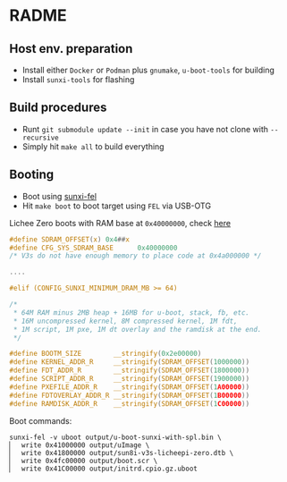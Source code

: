 # RADME

## Host env. preparation

* Install either `Docker` or `Podman` plus `gnumake`, `u-boot-tools` for building
* Install `sunxi-tools` for flashing

## Build procedures

* Runt `git submodule update --init` in case you have not clone with `--recursive`
* Simply hit `make all` to build everything

## Booting

* Boot using [sunxi-fel](https://linux-sunxi.org/FEL/USBBoot)
* Hit `make boot` to boot target using `FEL` via USB-OTG

Lichee Zero boots with RAM base at `0x40000000`, check [here](https://source.denx.de/u-boot/u-boot/blob/master/include/configs/sunxi-common.h)

```c
#define SDRAM_OFFSET(x) 0x4##x
#define CFG_SYS_SDRAM_BASE		0x40000000
/* V3s do not have enough memory to place code at 0x4a000000 */

....

#elif (CONFIG_SUNXI_MINIMUM_DRAM_MB >= 64)

/*
 * 64M RAM minus 2MB heap + 16MB for u-boot, stack, fb, etc.
 * 16M uncompressed kernel, 8M compressed kernel, 1M fdt,
 * 1M script, 1M pxe, 1M dt overlay and the ramdisk at the end.
 */

#define BOOTM_SIZE        __stringify(0x2e00000)
#define KERNEL_ADDR_R     __stringify(SDRAM_OFFSET(1000000))
#define FDT_ADDR_R        __stringify(SDRAM_OFFSET(1800000))
#define SCRIPT_ADDR_R     __stringify(SDRAM_OFFSET(1900000))
#define PXEFILE_ADDR_R    __stringify(SDRAM_OFFSET(1A00000))
#define FDTOVERLAY_ADDR_R __stringify(SDRAM_OFFSET(1B00000))
#define RAMDISK_ADDR_R    __stringify(SDRAM_OFFSET(1C00000))
```

Boot commands:

```
sunxi-fel -v uboot output/u-boot-sunxi-with-spl.bin \
▏  write 0x41000000 output/uImage \
▏  write 0x41800000 output/sun8i-v3s-licheepi-zero.dtb \
▏  write 0x4fc00000 output/boot.scr \
▏  write 0x41C00000 output/initrd.cpio.gz.uboot

```


